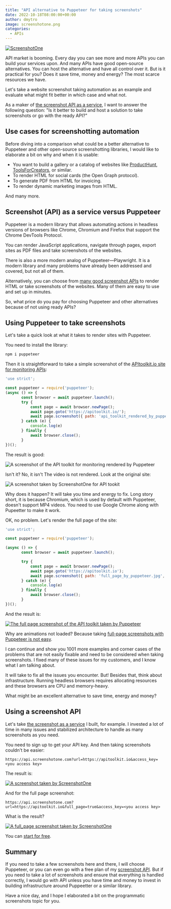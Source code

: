 ```yaml
---
title: "API alternative to Puppeteer for taking screenshots"
date: 2022-10-18T08:00:00+00:00
author: dmytro
image: screenshotone.png
categories:
  - APIs
---
```

<a href="screenshotone.png" class="block rounded-md border border-black"><img src="screenshotone.png" alt="ScreenshotOne" /></a>

API market is booming. Every day you can see more and more APIs you can build your services upon. And many APIs have good open-source alternatives. You can host the alternative and have all control over it. But is it practical for you? Does it save time, money and energy? The most scarce resources we have. 

Let's take a website screenshot taking automation as an example and evaluate what might fit better in which case and what not. 

As a maker of [the screenshot API as a service](https://screenshotone.com), I want to answer the following question: "Is it better to build and host a solution to take screenshots or go with the ready API?"

## Use cases for screenshotting automation

Before diving into a comparison what could be a better alternative to Puppeteer and other open-source screenshotting libraries, I would like to elaborate a bit on why and when it is usable:

- You want to build a gallery or a catalog of websites like [ProductHunt](https://www.producthunt.com/), [ToolsForCreators](https://toolsforcreators.co/), or similar.
- To render HTML for social cards (the Open Graph protocol).
- To generate PDF from HTML for invoicing.
- To render dynamic marketing images from HTML.

And many more.

## Screenshot (API) as a service versus Puppeteer

Puppeteer is a modern library that allows automating actions in headless versions of browsers like Chrome, Chromium and Firefox that support the Chrome DevTools Protocol.

You can render JavaScript applications, navigate through pages, export sites as PDF files and take screenshots of the websites. 

There is also a more modern analog of Puppeteer—Playwright.
It is a modern library and many problems have already been addressed and covered, but not all of them.

Alternatively, you can choose from [many good screenshot APIs](https://screenshotone.com/the-best-screenshot-api/) to render HTML or take screenshots of the websites. Many of them are easy to use and set up in minutes.

So, what price do you pay for choosing Puppeteer and other alternatives because of not using ready APIs?

## Using Puppeteer to take screenshots

Let's take a quick look at what it takes to render sites with Puppeteer. 

You need to install the library:

```bash
npm i puppeteer
```

Then it is straightforward to take a simple screenshot of the [APItoolkit.io site for monitoring APIs](https://apitoolkit.io/): 

```javascript
'use strict';

const puppeteer = require('puppeteer');
(async () => {
       const browser = await puppeteer.launch();
       try {
           const page = await browser.newPage();
           await page.goto('https://apitoolkit.io/');
           await page.screenshot({ path: 'api_toolkit_rendered_by_puppeteer.jpg', format: 'jpeg' });
       } catch (e) {
           console.log(e)
       } finally {
           await browser.close();
       }
})();
```

The result is good: 

![A screenshot of the API toolkit for monitoring rendered by Puppeteer](api_toolkit_rendered_by_puppeteer.jpg)

Isn't it? No, it isn't The video is not rendered. Look at the original site: 

![A screenshot taken by ScreenshotOne for API tookit](api_toolkit_rendered_with_api.jpg)

Why does it happen? It will take you time and energy to fix. Long story short, it is because Chromium, which is used by default with Puppeteer, doesn't support MP4 videos. You need to use Google Chrome along with Pupeetter to make it work.

OK, no problem. Let's render the full page of the site: 

```javascript
'use strict';

const puppeteer = require('puppeteer');

(async () => {
       const browser = await puppeteer.launch();

       try {
           const page = await browser.newPage();
           await page.goto('https://apitoolkit.io');
           await page.screenshot({ path: 'full_page_by_puppeteer.jpg', fullPage: true, format: 'jpeg' });
       } catch (e) {
           console.log(e)
       } finally {
           await browser.close();
       }
})();
```

And the result is: 

<!-- ![The full page screenshot of the API toolkit taken by Puppeteer](full_page_by_puppeteer.jpg) -->
<a href="full_page_by_puppeteer.jpg" class="block rounded-md border border-black"><img src="full_page_by_puppeteer_short.jpg" alt="The full page screenshot of the API toolkit taken by Puppeteer" /></a>


Why are animations not loaded? Because taking [full-page screenshots with Puppeteer is not easy](https://screenshotone.com/blog/take-a-full-page-screenshot-with-puppeteer/).

I can continue and show you 1001 more examples and corner cases of the problems that are not easily fixable and need to be considered when taking screenshots. I fixed many of these issues for my customers, and I know what I am talking about.

It will take to fix all the issues you encounter. But! Besides that, think about infrastructure. Running headless browsers requires allocating resources and these browsers are CPU and memory-heavy.

What might be an excellent alternative to save time, energy and money?

## Using a screenshot API

Let's take [the screenshot as a service](https://screenshotone.com/) I built, for example. I invested a lot of time in many issues and stabilized architecture to handle as many screenshots as you need.

You need to sign up to get your API key. And then taking screenshots couldn't be easier: 

```
https://api.screenshotone.com?url=https://apitoolkit.io&access_key=<you access key>
```

The result is: 

<!-- ![A screenshot taken by ScreenshotOne](api_toolkit_rendered_with_api.jpg) -->
<a href="full_page_by_api_short.png" class="block rounded-md border border-black"><img src="full_page_by_api_short.png" alt="A screenshot taken by ScreenshotOne" /></a>



And for the full page screenshot:  

```
https://api.screenshotone.com?url=https://apitoolkit.io&full_page=true&access_key=<you access key>
```

What is the result? 

<!-- ![The full-page screenshot taken by ScreenshotOne](full_page_by_api.png) -->
<a href="full_page_by_api.png" class="rounded-md block border border-2 border-black"><img src="full_page_by_api.png" alt="A full_page screenshot taken by ScreenshotOne" /></a>

You can [start for free](https://app.screenshotone.com/sign-up). 

## Summary

If you need to take a few screenshots here and there, I will choose Puppeteer, or you can even go with a free plan of my [screenshot API](https://screenshotone.com/). But if you need to take a lot of screenshots and ensure that everything is handled correctly, I would go with API unless you have time and money to invest in building infrastructure around Puppeetter or a similar library.

Have a nice day, and I hope I elaborated a bit on the programmatic screenshots topic for you.
